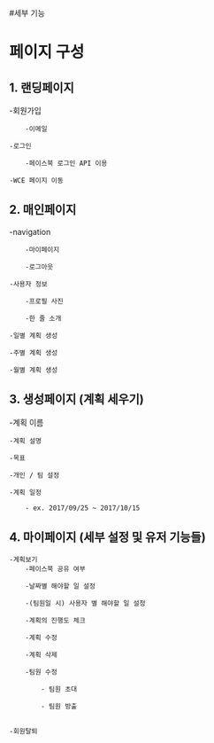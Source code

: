 #세부 기능

<h1>페이지 구성</h1>

<h2>1. 랜딩페이지</h2>
    -회원가입

        -이메일

    -로그인

        -페이스북 로그인 API 이용

    -WCE 페이지 이동


<h2>2. 매인페이지</h2>
    -navigation

        -마이페이지

        -로그아웃

    -사용자 정보

        -프로필 사진

        -한 줄 소개

    -일별 계획 생성

    -주별 계획 생성

    -월별 계획 생성



<h2>3. 생성페이지 (계획 세우기)</h2>
    -계획 이름

    -계획 설명

    -목표

    -개인 / 팀 설정

    -계획 일정

        - ex. 2017/09/25 ~ 2017/10/15



<h2>4. 마이페이지 (세부 설정 및 유저
기능들)</h2>

    -계획보기
        -페이스북 공유 여부

        -날짜별 해야할 일 설정

        -(팀원일 시) 사용자 별 해야할 일 설정

        -계획의 진행도 체크

        -계획 수정

        -계획 삭제

        -팀원 수정

            - 팀원 초대

            - 팀원 방출
            

    -회원탈퇴